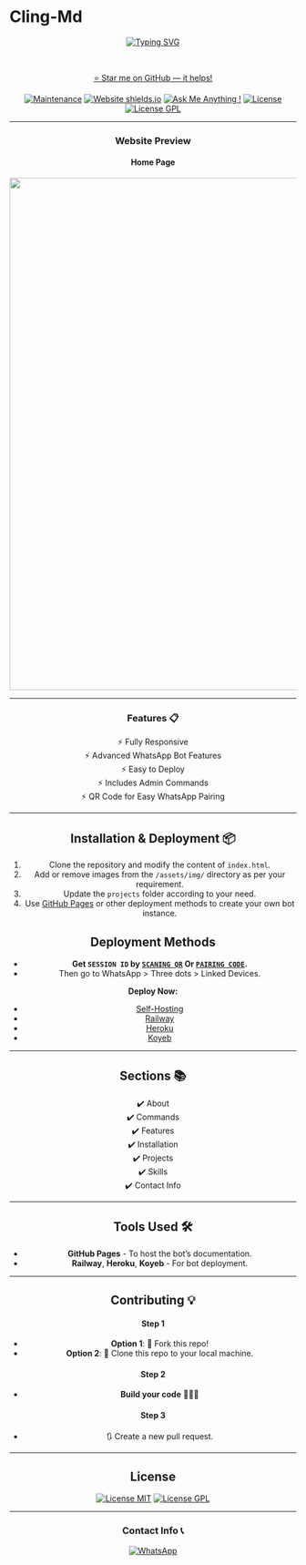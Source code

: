 # Cling-Md
<div align="center">
<a href="https://git.io/typing-svg"><img src="https://readme-typing-svg.demolab.com?font=Black+Ops+One&size=50&pause=1000&color=Red&center=true&width=910&height=100&lines=CLING-MD;ADVANCED+WHATSAPP+BOT;CREATED+BY+WHIZ;HOPE+YOU+ENJOY💞;...;TEAM WHIZ." alt="Typing SVG" /></a>
  </p>
  <br>
 <align="center">
  <a href="https://chat.whatsapp.com/BGhx4RFgaODJhD0TsYd2fl">

:star: Star me on GitHub — it helps!

[![Maintenance](https://img.shields.io/badge/maintained-yes-green.svg)](https://github.com/whizmburu/Cling-Md/commits/master)
[![Website shields.io](https://img.shields.io/badge/website-up-yellow)](https://cling-md.kty.onrender.com/)
[![Ask Me Anything !](https://img.shields.io/badge/ask%20me-whatsapp-25D366.svg)](https://wa.me/+254754783683?text=Hi+Bro--+I+Need+Help.+I+messaged+you+from+Cling-MD+Repo)
[![License](http://img.shields.io/:license-mit-blue.svg?style=flat-square)](http://badges.mit-license.org)
[![License GPL](http://img.shields.io/:license-gpl-blue.svg?style=flat-square)](https://opensource.org/licenses/GPL-3.0)

---

### Website Preview
#### Home Page
<img src="https://telegra.ph/file/bf030ecd21305acbea4de.jpg" width="900">

---

### Features 📋
⚡️ Fully Responsive\
⚡️ Advanced WhatsApp Bot Features\
⚡️ Easy to Deploy\
⚡️ Includes Admin Commands\
⚡️ QR Code for Easy WhatsApp Pairing

---

## Installation & Deployment 📦
1. Clone the repository and modify the content of `index.html`.
2. Add or remove images from the `/assets/img/` directory as per your requirement.
3. Update the `projects` folder according to your need.
4. Use [GitHub Pages](https://create-react-app.dev/docs/deployment/#github-pages) or other deployment methods to create your own bot instance.

## Deployment Methods
- **Get `SESSION ID` by [`SCANING QR`](https://cling-md.onrender.com/) Or [`PAIRING CODE`](https://cling-md.onrender.com/code).**
- Then go to WhatsApp > Three dots > Linked Devices.

**Deploy Now:**
- [Self-Hosting](https://github.com/whizmburu/Cling-Md/blob/main/temp/deploy-on-vps.md)
- [Railway](https://railway.app/template/GZOvIe?referralCode=wVDLrh)
- [Heroku](https://heroku.com/deploy?template=github.com/Whizmburu/cling-Md)
- [Koyeb](https://app.koyeb.com/apps/deploy?type=git&repository=github.com/whizmburu/Cling-Md&branch=main&env[SESSION_ID]&env[OWNER_NUMBER]=254754783683&env[MONGODB_URI]&&env[OWNER_NAME]=Whiz&env[THEME]=CLING)

---

## Sections 📚
✔️ About\
✔️ Commands\
✔️ Features\
✔️ Installation\
✔️ Projects\
✔️ Skills\
✔️ Contact Info

---

## Tools Used 🛠️
* <b>GitHub Pages</b> - To host the bot’s documentation.
* <b>Railway</b>, <b>Heroku</b>, <b>Koyeb</b> - For bot deployment.

---

## Contributing 💡
#### Step 1
- **Option 1**: 🍴 Fork this repo!
- **Option 2**: 👯 Clone this repo to your local machine.

#### Step 2
- **Build your code** 🔨🔨🔨

#### Step 3
- 🔃 Create a new pull request.

---

## License
[![License MIT](http://img.shields.io/:license-mit-blue.svg?style=flat-square)](http://badges.mit-license.org)
[![License GPL](http://img.shields.io/:license-gpl-blue.svg?style=flat-square)](https://opensource.org/licenses/GPL-3.0)

---

### Contact Info 📞
[![WhatsApp](https://img.shields.io/badge/WhatsApp-Contact-25D366?style=flat-square&logo=whatsapp&logoColor=white)](https://wa.me/+254754783683?text=Hi+Bro--+I+Need+Help.+I+messaged+you+from+Cling-MD+Repo)
